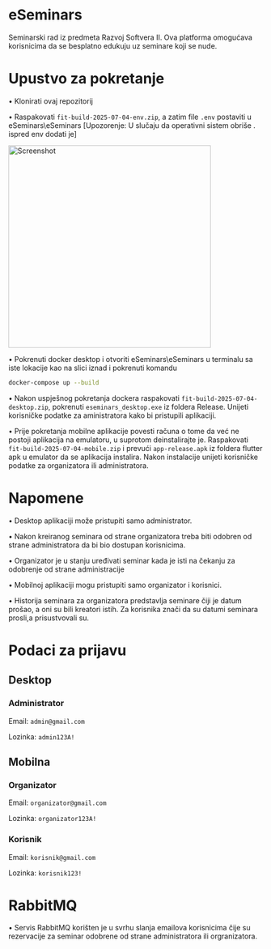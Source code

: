 # eSeminars
Seminarski rad iz predmeta Razvoj Softvera II. Ova platforma omogućava korisnicima da se besplatno edukuju uz seminare koji se nude.

# Upustvo za pokretanje
• Klonirati ovaj repozitorij

• Raspakovati `fit-build-2025-07-04-env.zip`, a zatim file `.env` postaviti u eSeminars\eSeminars  [Upozorenje: U slučaju da operativni sistem obriše . ispred env dodati je]

<img src="https://github.com/user-attachments/assets/5492c792-38c4-408e-a2a4-8fa484e132df" alt="Screenshot" width="400"/>


• Pokrenuti docker desktop i otvoriti eSeminars\eSeminars u terminalu sa iste lokacije kao na slici iznad i pokrenuti komandu 
```bash
docker-compose up --build
```

• Nakon uspješnog pokretanja dockera raspakovati `fit-build-2025-07-04-desktop.zip`, pokrenuti `eseminars_desktop.exe` iz foldera Release. Unijeti korisničke podatke za aministratora kako bi pristupili aplikaciji.

• Prije pokretanja mobilne aplikacije povesti računa o tome da već ne postoji aplikacija na emulatoru, u suprotom deinstalirajte je. Raspakovati `fit-build-2025-07-04-mobile.zip` i prevući `app-release.apk` iz foldera flutter apk u emulator da se aplikacija instalira. Nakon instalacije unijeti korisničke podatke za organizatora ili administratora.

# Napomene
• Desktop aplikaciji može pristupiti samo administrator.

• Nakon kreiranog seminara od strane organizatora treba biti odobren od strane administratora da bi bio dostupan korisnicima.

• Organizator je u stanju uređivati seminar kada je isti na čekanju za odobrenje od strane administracije

• Mobilnoj aplikaciji mogu pristupiti samo organizator i korisnici.

• Historija seminara za organizatora predstavlja seminare čiji je datum prošao, a oni su bili kreatori istih. Za korisnika znači da su datumi seminara prosli,a prisustvovali su.

# Podaci za prijavu
## Desktop
### Administrator
Email: `admin@gmail.com`

Lozinka: `admin123A!`

## Mobilna
### Organizator
Email: `organizator@gmail.com`

Lozinka: `organizator123A!`

### Korisnik
Email: `korisnik@gmail.com`

Lozinka: `korisnik123!`

# RabbitMQ

• Servis RabbitMQ korišten je u svrhu slanja emailova korisnicima čije su rezervacije za seminar odobrene od strane administratora ili orgranizatora.

